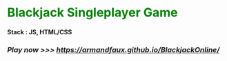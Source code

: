 <span style="color: green">

# Blackjack Singleplayer Game

</span>

#### Stack : JS, HTML/CSS

### *Play now >>> https://armandfaux.github.io/BlackjackOnline/*
